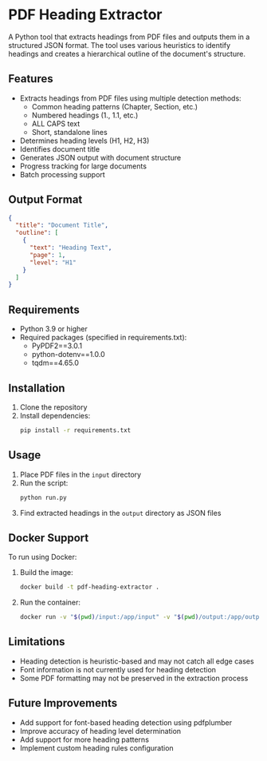 # PDF Heading Extractor

A Python tool that extracts headings from PDF files and outputs them in a structured JSON format. The tool uses various heuristics to identify headings and creates a hierarchical outline of the document's structure.

## Features

- Extracts headings from PDF files using multiple detection methods:
  - Common heading patterns (Chapter, Section, etc.)
  - Numbered headings (1., 1.1, etc.)
  - ALL CAPS text
  - Short, standalone lines
- Determines heading levels (H1, H2, H3)
- Identifies document title
- Generates JSON output with document structure
- Progress tracking for large documents
- Batch processing support

## Output Format

```json
{
  "title": "Document Title",
  "outline": [
    {
      "text": "Heading Text",
      "page": 1,
      "level": "H1"
    }
  ]
}
```

## Requirements

- Python 3.9 or higher
- Required packages (specified in requirements.txt):
  - PyPDF2==3.0.1
  - python-dotenv==1.0.0
  - tqdm==4.65.0

## Installation

1. Clone the repository
2. Install dependencies:
   ```bash
   pip install -r requirements.txt
   ```

## Usage

1. Place PDF files in the `input` directory
2. Run the script:
   ```bash
   python run.py
   ```
3. Find extracted headings in the `output` directory as JSON files

## Docker Support

To run using Docker:

1. Build the image:
   ```bash
   docker build -t pdf-heading-extractor .
   ```

2. Run the container:
   ```bash
   docker run -v "$(pwd)/input:/app/input" -v "$(pwd)/output:/app/output" pdf-heading-extractor
   ```

## Limitations

- Heading detection is heuristic-based and may not catch all edge cases
- Font information is not currently used for heading detection
- Some PDF formatting may not be preserved in the extraction process

## Future Improvements

- Add support for font-based heading detection using pdfplumber
- Improve accuracy of heading level determination
- Add support for more heading patterns
- Implement custom heading rules configuration
